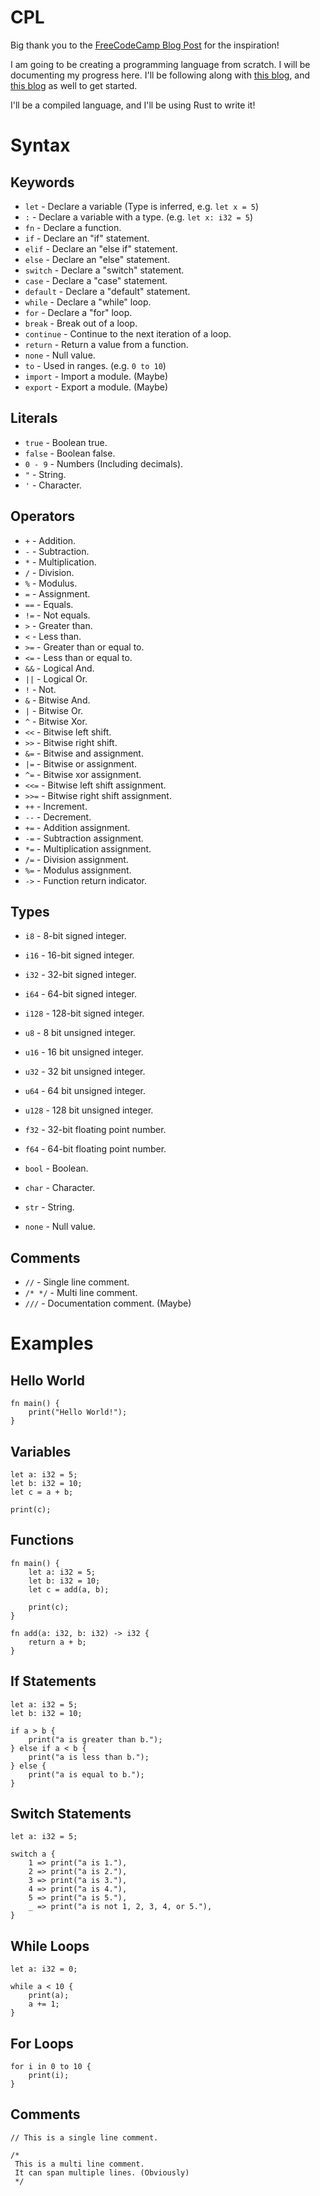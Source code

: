 # CPL

Big thank you to
the [FreeCodeCamp Blog Post](https://www.freecodecamp.org/news/the-programming-language-pipeline-91d3f449c919/) for the
inspiration!

I am going to be creating a programming language from scratch. I will be documenting my progress here.
I'll be following along with [this blog](https://hackernoon.com/building-your-own-programming-language-from-scratch),
and [this blog](https://pgrandinetti.github.io/compilers/page/how-to-build-a-new-programming-language/)
as well to get started.

I'll be a compiled language, and I'll be using Rust to write it!

# Syntax

## Keywords

- `let` - Declare a variable (Type is inferred, e.g. `let x = 5`)
- `:` - Declare a variable with a type. (e.g. `let x: i32 = 5`)
- `fn` - Declare a function.
- `if` - Declare an "if" statement.
- `elif` - Declare an "else if" statement.
- `else` - Declare an "else" statement.
- `switch` - Declare a "switch" statement.
- `case` - Declare a "case" statement.
- `default` - Declare a "default" statement.
- `while` - Declare a "while" loop.
- `for` - Declare a "for" loop.
- `break` - Break out of a loop.
- `continue` - Continue to the next iteration of a loop.
- `return` - Return a value from a function.
- `none` - Null value.
- `to` - Used in ranges. (e.g. `0 to 10`)
- `import` - Import a module. (Maybe)
- `export` - Export a module. (Maybe)

## Literals

- `true` - Boolean true.
- `false` - Boolean false.
- `0 - 9` - Numbers (Including decimals).
- `"` - String.
- `'` - Character.

## Operators

- `+` - Addition.
- `-` - Subtraction.
- `*` - Multiplication.
- `/` - Division.
- `%` - Modulus.
- `=` - Assignment.
- `==` - Equals.
- `!=` - Not equals.
- `>` - Greater than.
- `<` - Less than.
- `>=` - Greater than or equal to.
- `<=` - Less than or equal to.
- `&&` - Logical And.
- `||` - Logical Or.
- `!` - Not.
- `&` - Bitwise And.
- `|` - Bitwise Or.
- `^` - Bitwise Xor.
- `<<` - Bitwise left shift.
- `>>` - Bitwise right shift.
- `&=` - Bitwise and assignment.
- `|=` - Bitwise or assignment.
- `^=` - Bitwise xor assignment.
- `<<=` - Bitwise left shift assignment.
- `>>=` - Bitwise right shift assignment.
- `++` - Increment.
- `--` - Decrement.
- `+=` - Addition assignment.
- `-=` - Subtraction assignment.
- `*=` - Multiplication assignment.
- `/=` - Division assignment.
- `%=` - Modulus assignment.
- `->` - Function return indicator.

## Types

- `i8` - 8-bit signed integer.
- `i16` - 16-bit signed integer.
- `i32` - 32-bit signed integer.
- `i64` - 64-bit signed integer.
- `i128` - 128-bit signed integer.

- `u8` - 8 bit unsigned integer.
- `u16` - 16 bit unsigned integer.
- `u32` - 32 bit unsigned integer.
- `u64` - 64 bit unsigned integer.
- `u128` - 128 bit unsigned integer.

- `f32` - 32-bit floating point number.
- `f64` - 64-bit floating point number.

- `bool` - Boolean.
- `char` - Character.
- `str` - String.
- `none` - Null value.

## Comments

- `//` - Single line comment.
- `/* */` - Multi line comment.
- `///` - Documentation comment. (Maybe)

# Examples

## Hello World

```cpl
fn main() {
    print("Hello World!");
}
```

## Variables

```cpl
let a: i32 = 5;
let b: i32 = 10;
let c = a + b;

print(c);
```

## Functions

```cpl
fn main() {
    let a: i32 = 5;
    let b: i32 = 10;
    let c = add(a, b);
    
    print(c);
}

fn add(a: i32, b: i32) -> i32 {
    return a + b;
}
```

## If Statements

```cpl
let a: i32 = 5;
let b: i32 = 10;

if a > b {
    print("a is greater than b.");
} else if a < b {
    print("a is less than b.");
} else {
    print("a is equal to b.");
}
```

## Switch Statements

```cpl
let a: i32 = 5;
    
switch a {
    1 => print("a is 1."),
    2 => print("a is 2."),
    3 => print("a is 3."),
    4 => print("a is 4."),
    5 => print("a is 5."),
    _ => print("a is not 1, 2, 3, 4, or 5."),
}
```

## While Loops

```cpl
let a: i32 = 0;

while a < 10 {
    print(a);
    a += 1;
}
```

## For Loops

```cpl
for i in 0 to 10 {
    print(i);
}
```

## Comments

```cpl
// This is a single line comment.
    
/*
 This is a multi line comment.
 It can span multiple lines. (Obviously)
 */
```
